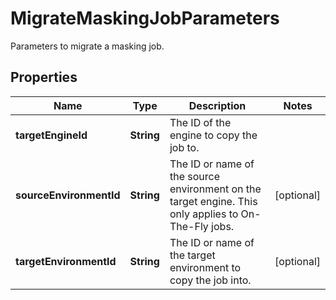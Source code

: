 

# MigrateMaskingJobParameters

Parameters to migrate a masking job.

## Properties

Name | Type | Description | Notes
------------ | ------------- | ------------- | -------------
**targetEngineId** | **String** | The ID of the engine to copy the job to. | 
**sourceEnvironmentId** | **String** | The ID or name of the source environment on the target engine. This only applies to On-The-Fly jobs. |  [optional]
**targetEnvironmentId** | **String** | The ID or name of the target environment to copy the job into. |  [optional]



